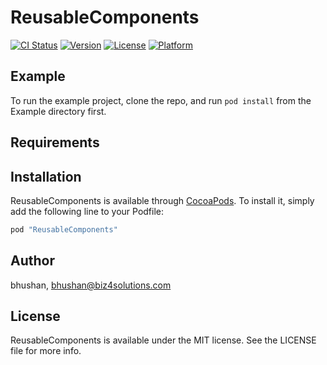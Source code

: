 # ReusableComponents

[![CI Status](http://img.shields.io/travis/bhushan/ReusableComponents.svg?style=flat)](https://travis-ci.org/bhushan/ReusableComponents)
[![Version](https://img.shields.io/cocoapods/v/ReusableComponents.svg?style=flat)](http://cocoapods.org/pods/ReusableComponents)
[![License](https://img.shields.io/cocoapods/l/ReusableComponents.svg?style=flat)](http://cocoapods.org/pods/ReusableComponents)
[![Platform](https://img.shields.io/cocoapods/p/ReusableComponents.svg?style=flat)](http://cocoapods.org/pods/ReusableComponents)

## Example

To run the example project, clone the repo, and run `pod install` from the Example directory first.

## Requirements

## Installation

ReusableComponents is available through [CocoaPods](http://cocoapods.org). To install
it, simply add the following line to your Podfile:

```ruby
pod "ReusableComponents"
```

## Author

bhushan, bhushan@biz4solutions.com

## License

ReusableComponents is available under the MIT license. See the LICENSE file for more info.
